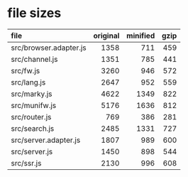 # file sizes

file                 |  original |  minified |   gzip
:---                 |      ---: |      ---: |   ---: 
src/browser.adapter.js     |      1358 |       711 |    459
src/channel.js       |      1351 |       785 |    441
src/fw.js            |      3260 |       946 |    572
src/lang.js          |      2647 |       952 |    559
src/marky.js         |      4622 |      1349 |    822
src/munifw.js        |      5176 |      1636 |    812
src/router.js        |       769 |       386 |    281
src/search.js        |      2485 |      1331 |    727
src/server.adapter.js    |      1807 |       989 |    600
src/server.js        |      1450 |       898 |    544
src/ssr.js           |      2130 |       996 |    608
